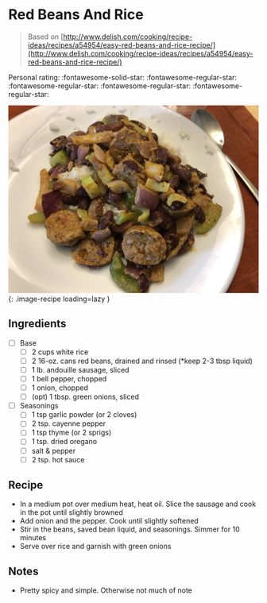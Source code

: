 <!-- Do not modify sections with "AUTO-*". They are updated by make.py -->

# Red Beans And Rice

> Based on [http://www.delish.com/cooking/recipe-ideas/recipes/a54954/easy-red-beans-and-rice-recipe/](http://www.delish.com/cooking/recipe-ideas/recipes/a54954/easy-red-beans-and-rice-recipe/)

<!-- rating=1; (User can specify rating on scale of 1-5) -->
<!-- AUTO-UserRating -->
Personal rating: :fontawesome-solid-star: :fontawesome-regular-star: :fontawesome-regular-star: :fontawesome-regular-star: :fontawesome-regular-star:
<!-- /AUTO-UserRating -->

<!-- name_image=red_beans_and_rice.jpeg; (User can specify image name if multiple exist) -->
<!-- AUTO-Image -->
![red_beans_and_rice.jpeg](./red_beans_and_rice.jpeg){: .image-recipe loading=lazy }
<!-- /AUTO-Image -->

## Ingredients

* [ ] Base
    * [ ] 2 cups white rice
    * [ ] 2 16-oz. cans red beans, drained and rinsed (*keep 2-3 tbsp liquid)
    * [ ] 1 lb. andouille sausage, sliced
    * [ ] 1 bell pepper, chopped
    * [ ] 1 onion, chopped
    * [ ] (opt) 1 tbsp. green onions, sliced
* [ ] Seasonings
    * [ ] 1 tsp garlic powder (or 2 cloves)
    * [ ] 2 tsp. cayenne pepper
    * [ ] 1 tsp thyme (or 2 sprigs)
    * [ ] 1 tsp. dried oregano
    * [ ] salt & pepper
    * [ ] 2 tsp. hot sauce

## Recipe

* In a medium pot over medium heat, heat oil. Slice the sausage and cook in the pot until slightly browned
* Add onion and the pepper. Cook until slightly softened
* Stir in the beans, saved bean liquid, and seasonings. Simmer for 10 minutes
* Serve over rice and garnish with green onions

## Notes

* Pretty spicy and simple. Otherwise not much of note
